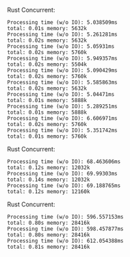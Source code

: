 
Rust Concurrent:

	Processing time (w/o IO): 5.038509ms
	total: 0.01s memory: 5632k
	Processing time (w/o IO): 5.261281ms
	total: 0.02s memory: 5632k
	Processing time (w/o IO): 5.05931ms
	total: 0.02s memory: 5760k
	Processing time (w/o IO): 5.949357ms
	total: 0.02s memory: 5504k
	Processing time (w/o IO): 5.090429ms
	total: 0.02s memory: 5760k
	Processing time (w/o IO): 5.585863ms
	total: 0.02s memory: 5632k
	Processing time (w/o IO): 5.04471ms
	total: 0.01s memory: 5888k
	Processing time (w/o IO): 5.289251ms
	total: 0.01s memory: 5888k
	Processing time (w/o IO): 6.606971ms
	total: 0.02s memory: 5760k
	Processing time (w/o IO): 5.351742ms
	total: 0.01s memory: 5760k

Rust Concurrent:

	Processing time (w/o IO): 68.463606ms
	total: 0.12s memory: 12032k
	Processing time (w/o IO): 69.99303ms
	total: 0.14s memory: 12032k
	Processing time (w/o IO): 69.188765ms
	total: 0.12s memory: 12160k

Rust Concurrent:

	Processing time (w/o IO): 596.557153ms
	total: 0.80s memory: 28416k
	Processing time (w/o IO): 598.457877ms
	total: 0.80s memory: 28416k
	Processing time (w/o IO): 612.054388ms
	total: 0.81s memory: 28416k
